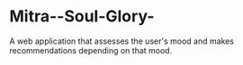 # Mitra--Soul-Glory-
A web application that assesses the user's mood and makes recommendations depending on that mood.
